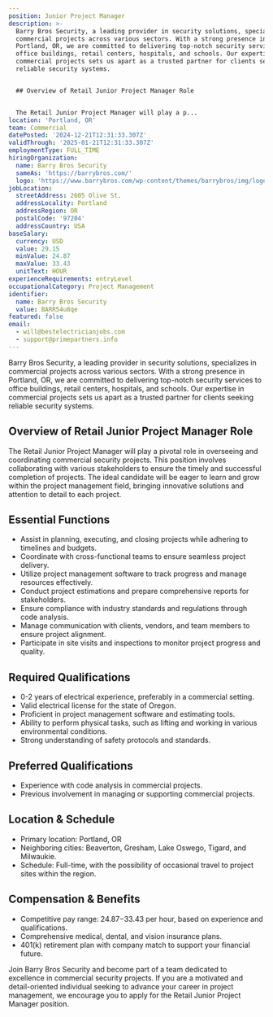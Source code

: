 ```yaml
---
position: Junior Project Manager
description: >-
  Barry Bros Security, a leading provider in security solutions, specializes in
  commercial projects across various sectors. With a strong presence in
  Portland, OR, we are committed to delivering top-notch security services to
  office buildings, retail centers, hospitals, and schools. Our expertise in
  commercial projects sets us apart as a trusted partner for clients seeking
  reliable security systems.


  ## Overview of Retail Junior Project Manager Role


  The Retail Junior Project Manager will play a p...
location: 'Portland, OR'
team: Commercial
datePosted: '2024-12-21T12:31:33.307Z'
validThrough: '2025-01-21T12:31:33.307Z'
employmentType: FULL_TIME
hiringOrganization:
  name: Barry Bros Security
  sameAs: 'https://barrybros.com/'
  logo: 'https://www.barrybros.com/wp-content/themes/barrybros/img/logo.svg'
jobLocation:
  streetAddress: 2605 Olive St.
  addressLocality: Portland
  addressRegion: OR
  postalCode: '97204'
  addressCountry: USA
baseSalary:
  currency: USD
  value: 29.15
  minValue: 24.87
  maxValue: 33.43
  unitText: HOUR
experienceRequirements: entryLevel
occupationalCategory: Project Management
identifier:
  name: Barry Bros Security
  value: BARR54u8qe
featured: false
email:
  - will@bestelectricianjobs.com
  - support@primepartners.info
---
```




Barry Bros Security, a leading provider in security solutions, specializes in commercial projects across various sectors. With a strong presence in Portland, OR, we are committed to delivering top-notch security services to office buildings, retail centers, hospitals, and schools. Our expertise in commercial projects sets us apart as a trusted partner for clients seeking reliable security systems.

## Overview of Retail Junior Project Manager Role

The Retail Junior Project Manager will play a pivotal role in overseeing and coordinating commercial security projects. This position involves collaborating with various stakeholders to ensure the timely and successful completion of projects. The ideal candidate will be eager to learn and grow within the project management field, bringing innovative solutions and attention to detail to each project.

## Essential Functions

- Assist in planning, executing, and closing projects while adhering to timelines and budgets.
- Coordinate with cross-functional teams to ensure seamless project delivery.
- Utilize project management software to track progress and manage resources effectively.
- Conduct project estimations and prepare comprehensive reports for stakeholders.
- Ensure compliance with industry standards and regulations through code analysis.
- Manage communication with clients, vendors, and team members to ensure project alignment.
- Participate in site visits and inspections to monitor project progress and quality.

## Required Qualifications

- 0-2 years of electrical experience, preferably in a commercial setting.
- Valid electrical license for the state of Oregon.
- Proficient in project management software and estimating tools.
- Ability to perform physical tasks, such as lifting and working in various environmental conditions.
- Strong understanding of safety protocols and standards.

## Preferred Qualifications

- Experience with code analysis in commercial projects.
- Previous involvement in managing or supporting commercial projects.

## Location & Schedule

- Primary location: Portland, OR
- Neighboring cities: Beaverton, Gresham, Lake Oswego, Tigard, and Milwaukie.
- Schedule: Full-time, with the possibility of occasional travel to project sites within the region.

## Compensation & Benefits

- Competitive pay range: $24.87-$33.43 per hour, based on experience and qualifications.
- Comprehensive medical, dental, and vision insurance plans.
- 401(k) retirement plan with company match to support your financial future.

Join Barry Bros Security and become part of a team dedicated to excellence in commercial security projects. If you are a motivated and detail-oriented individual seeking to advance your career in project management, we encourage you to apply for the Retail Junior Project Manager position.